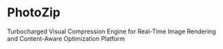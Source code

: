 # PhotoZip
Turbocharged Visual Compression Engine for Real-Time Image Rendering and Content-Aware Optimization Platform
